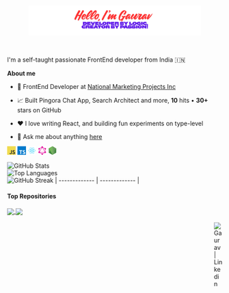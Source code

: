 <p align="center"><a href="https://my-portfolio-gaurav-seven.vercel.app/"><img width="80%" alt="Hello, I'm Gaurav. Developer by logic, creator by passion!" src="./assets/gh-readme-header.png" /></a></p>

<br />

I'm a self-taught passionate FrontEnd developer from India 🇮🇳

**About me**

- 💼 FrontEnd Developer at [National Marketing Projects Inc ](https://nationalmarketingprojects.com/)

- 📈 Built Pingora Chat App, Search Architect and more, **10** hits • **30+** stars on GitHub

- ❤️ I love writing React, and building fun experiments on type-level

- 💬 Ask me about anything [here](https://github.com/Gauravvgithub/Gauravvgithub/issues)

<code><img height="20" alt="javascript" src="https://raw.githubusercontent.com/github/explore/80688e429a7d4ef2fca1e82350fe8e3517d3494d/topics/javascript/javascript.png"></code>
<code><img height="20" alt="typescript" src="https://raw.githubusercontent.com/github/explore/80688e429a7d4ef2fca1e82350fe8e3517d3494d/topics/typescript/typescript.png"></code>
<code><img height="20" alt="react" src="https://raw.githubusercontent.com/github/explore/80688e429a7d4ef2fca1e82350fe8e3517d3494d/topics/react/react.png"></code>
<code><img height="20" alt="graphql" src="https://raw.githubusercontent.com/github/explore/5c058a388828bb5fde0bcafd4bc867b5bb3f26f3/topics/graphql/graphql.png"></code>
<code><img height="20" alt="nodejs" src="https://raw.githubusercontent.com/github/explore/80688e429a7d4ef2fca1e82350fe8e3517d3494d/topics/nodejs/nodejs.png"></code>    


<!-- | <a href="https://github.com/Gauravvgithub/github-readme-stats"><img align="center" src="https://github-readme-stats.vercel.app/api?username=Gauravvgithub&show_icons=true&include_all_commits=true&theme=buefy&hide_border=true" alt="Anurag's github stats" /></a> | <a href="https://github.com/Gauravvgithub/github-readme-stats"><img align="center" src="https://github-readme-stats.vercel.app/api/top-langs/?username=Gauravvgithub&layout=compact&theme=buefy&hide_border=true" /></a> | -->

![GitHub Stats](https://github-readme-stats.vercel.app/api?username=Gauravvgithub&show_icons=true&theme=buefy&hide_border=true)  
![Top Languages](https://github-readme-stats.vercel.app/api/top-langs/?username=Gauravvgithub&layout=compact&theme=buefy&hide_border=true)  
![GitHub Streak](https://streak-stats.demolab.com?user=Gauravvgithub&theme=buefy&hide_border=true)
| ------------- | ------------- |

<!-- theme=buefy&hide_border=true -->

#### Top Repositories


<a href="https://github.com/Gauravvgithub/yt-clone-react-js">
  <img align="center" src="https://github-readme-stats.vercel.app/api/pin/?username=Gauravvgithub&repo=yt-clone-react-js&theme=buefy" />
</a>
<a href="https://github.com/Gauravvgithub/my_portfolio_gaurav">
  <img align="center" src="https://github-readme-stats.vercel.app/api/pin/?username=Gauravvgithub&repo=my_portfolio_gaurav&theme=buefy" />
</a>

<br />
<br />


<a href="https://www.linkedin.com/in/gaurav-raj7011/" target="_blank">
  <img 
    align="right" 
    alt="Gaurav | Linkedin" 
    width="20px" 
    src="https://cdn.jsdelivr.net/gh/devicons/devicon/icons/linkedin/linkedin-original.svg" 
  />
</a>
